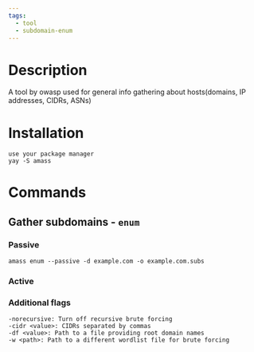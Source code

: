 ```yaml
---
tags:
  - tool
  - subdomain-enum
---
```

# Description
A tool by owasp used for general info gathering about hosts(domains, IP addresses, CIDRs, ASNs)

# Installation
```
use your package manager
yay -S amass
```

# Commands
## Gather subdomains - `enum`
### Passive
`amass enum --passive -d example.com -o example.com.subs` 
### Active

### Additional flags
```
-norecursive: Turn off recursive brute forcing
-cidr <value>: CIDRs separated by commas
-df <value>: Path to a file providing root domain names
-w <path>: Path to a different wordlist file for brute forcing
```